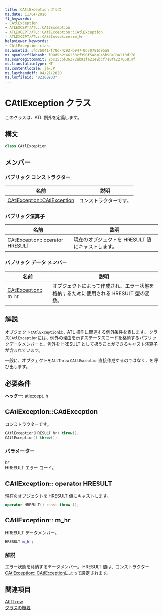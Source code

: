 ```yaml
---
title: CAtlException クラス
ms.date: 11/04/2016
f1_keywords:
- CAtlException
- ATLEXCEPT/ATL::CAtlException
- ATLEXCEPT/ATL::CAtlException::CAtlException
- ATLEXCEPT/ATL::CAtlException::m_hr
helpviewer_keywords:
- CAtlException class
ms.assetid: 3fd7b041-f70d-4292-b947-0d70781d95a8
ms.openlocfilehash: f09d9b2f46233cf356f5ade8a5b90e08a213d276
ms.sourcegitcommit: 2bc15c5b36372ab01fa21e9bcf718fa22705814f
ms.translationtype: MT
ms.contentlocale: ja-JP
ms.lasthandoff: 04/27/2020
ms.locfileid: "82168203"
---
```

# <a name="catlexception-class"></a>CAtlException クラス

このクラスは、ATL 例外を定義します。

## <a name="syntax"></a>構文

```cpp
class CAtlException
```

## <a name="members"></a>メンバー

### <a name="public-constructors"></a>パブリック コンストラクター

|名前|説明|
|----------|-----------------|
|[CAtlException::CAtlException](#catlexception)|コンストラクターです。|

### <a name="public-operators"></a>パブリック演算子

|名前|説明|
|----------|-----------------|
|[CAtlException:: operator HRESULT](#operator_hresult)|現在のオブジェクトを HRESULT 値にキャストします。|

### <a name="public-data-members"></a>パブリック データ メンバー

|名前|説明|
|----------|-----------------|
|[CAtlException:: m_hr](#m_hr)|オブジェクトによって作成され、エラー状態を格納するために使用される HRESULT 型の変数。|

## <a name="remarks"></a>解説

オブジェクト`CAtlException`は、ATL 操作に関連する例外条件を表します。 クラス`CAtlException`には、例外の理由を示すステータスコードを格納するパブリックデータメンバーと、例外を HRESULT として扱うことができるキャスト演算子が含まれています。

一般に、オブジェクトを`AtlThrow` `CAtlException`直接作成するのではなく、を呼び出します。

## <a name="requirements"></a>必要条件

**ヘッダー:** atlexcept. h

## <a name="catlexceptioncatlexception"></a><a name="catlexception"></a>CAtlException::CAtlException

コンストラクターです。

```cpp
CAtlException(HRESULT hr) throw();
CAtlException() throw();
```

### <a name="parameters"></a>パラメーター

*hr*<br/>
HRESULT エラー コード。

## <a name="catlexceptionoperator-hresult"></a><a name="operator_hresult"></a>CAtlException:: operator HRESULT

現在のオブジェクトを HRESULT 値にキャストします。

```cpp
operator HRESULT() const throw ();
```

## <a name="catlexceptionm_hr"></a><a name="m_hr"></a>CAtlException:: m_hr

HRESULT データメンバー。

```cpp
HRESULT m_hr;
```

### <a name="remarks"></a>解説

エラー状態を格納するデータメンバー。 HRESULT 値は、コンストラクター [CAtlException:: CAtlException](#catlexception)によって設定されます。

## <a name="see-also"></a>関連項目

[AtlThrow](debugging-and-error-reporting-global-functions.md#atlthrow)<br/>
[クラスの概要](../../atl/atl-class-overview.md)
